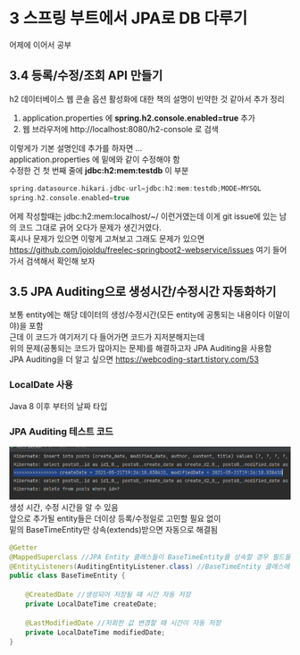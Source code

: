 # 3 스프링 부트에서 JPA로 DB 다루기
어제에 이어서 공부
## 3.4 등록/수정/조회 API 만들기
h2 데이터베이스 웹 콘솔 옵션 활성화에 대한 책의 설명이 빈약한 것 같아서 추가 정리
1. application.properties 에 **spring.h2.console.enabled=true** 추가
2. 웹 브라우저에 http://localhost:8080/h2-console 로 검색

이렇게가 기본 설명인데 추가를 하자면 ...   
application.properties 에 밑에와 같이 수정해야 함   
수정한 건 첫 번째 줄에 **jdbc:h2:mem:testdb** 이 부분
```groovy
spring.datasource.hikari.jdbc-url=jdbc:h2:mem:testdb;MODE=MYSQL
spring.h2.console.enabled=true
```
어제 작성할때는 jdbc:h2:mem:localhost/~/ 이런거였는데 이게 git issue에 있는 
남의 코드 그대로 긁어 오다가 문제가 생긴거였다.   
혹시나 문제가 있으면 이렇게 고쳐보고 그래도 문제가 있으면 
https://github.com/jojoldu/freelec-springboot2-webservice/issues 여기 들어가서 검색해서 
확인해 보자  

## 3.5 JPA Auditing으로 생성시간/수정시간 자동화하기
보통 entity에는 해당 데이터의 생성/수정시간(모든 entity에 공통되는 내용이다 이말이야)을 포함   
근데 이 코드가 여기저기 다 들어가면 코드가 지저분해지는데   
위의 문제(공통되는 코드가 많아지는 문제)를 해결하고자 JPA Auditing을 사용함   
JPA Auditing을 더 알고 싶으면 https://webcoding-start.tistory.com/53   
### LocalDate 사용
Java 8 이후 부터의 날짜 타입
### JPA Auditing 테스트 코드
![img_1.png](img_1.png)
생성 시간, 수정 시간을 알 수 있음   
앞으로 추가될 entity들은 더이상 등록/수정일로 고민할 필요 없이   
밑의 BaseTimeEntity만 상속(extends)받으면 자동으로 해결됨
```java
@Getter
@MappedSuperclass //JPA Entity 클래스들이 BaseTimeEntity를 상속할 경우 필드들도 컬럼으로 인식하도록
@EntityListeners(AuditingEntityListener.class) //BaseTimeEntity 클래스에 Auditing 기능을 포함시킴
public class BaseTimeEntity {

    @CreatedDate //생성되어 저장될 떄 시간 자동 저장
    private LocalDateTime createDate;

    @LastModifiedDate //저회한 값 변경할 때 시간이 자동 저장
    private LocalDateTime modifiedDate;
}
```